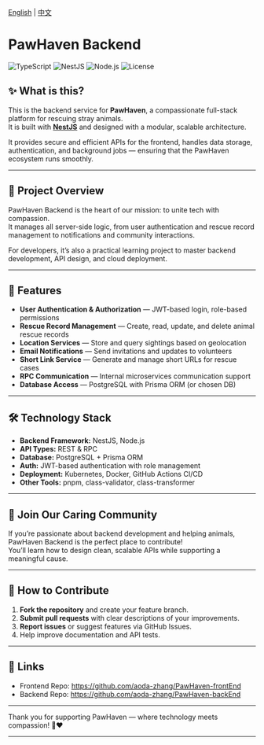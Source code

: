 [English](README.md) | [中文](READMECN.md)

# PawHaven Backend

![TypeScript](https://img.shields.io/badge/TypeScript-3178C6?logo=typescript&logoColor=white)
![NestJS](https://img.shields.io/badge/NestJS-E0234E?logo=nestjs&logoColor=white)
![Node.js](https://img.shields.io/badge/Node.js-43853d?logo=node.js&logoColor=white)
![License](https://img.shields.io/github/license/aoda-zhang/PawHaven-backEnd)

## ✨ What is this?

This is the backend service for **PawHaven**, a compassionate full-stack platform for rescuing stray animals.  
It is built with [**NestJS**](https://nestjs.com/) and designed with a modular, scalable architecture.

It provides secure and efficient APIs for the frontend, handles data storage, authentication, and background jobs — ensuring that the PawHaven ecosystem runs smoothly.

---

## 🌟 Project Overview

PawHaven Backend is the heart of our mission: to unite tech with compassion.  
It manages all server-side logic, from user authentication and rescue record management to notifications and community interactions.

For developers, it’s also a practical learning project to master backend development, API design, and cloud deployment.

---

## 🚀 Features

- **User Authentication & Authorization** — JWT-based login, role-based permissions  
- **Rescue Record Management** — Create, read, update, and delete animal rescue records  
- **Location Services** — Store and query sightings based on geolocation  
- **Email Notifications** — Send invitations and updates to volunteers  
- **Short Link Service** — Generate and manage short URLs for rescue cases  
- **RPC Communication** — Internal microservices communication support  
- **Database Access** — PostgreSQL with Prisma ORM (or chosen DB)  

---

## 🛠️ Technology Stack

- **Backend Framework:** NestJS, Node.js  
- **API Types:** REST & RPC  
- **Database:** PostgreSQL + Prisma ORM  
- **Auth:** JWT-based authentication with role management  
- **Deployment:** Kubernetes, Docker, GitHub Actions CI/CD  
- **Other Tools:** pnpm, class-validator, class-transformer  

---

## 🤝 Join Our Caring Community

If you’re passionate about backend development and helping animals, PawHaven Backend is the perfect place to contribute!  
You’ll learn how to design clean, scalable APIs while supporting a meaningful cause.

---

## 📩 How to Contribute

1. **Fork the repository** and create your feature branch.  
2. **Submit pull requests** with clear descriptions of your improvements.  
3. **Report issues** or suggest features via GitHub Issues.  
4. Help improve documentation and API tests.  

---

## 🔗 Links

- Frontend Repo: https://github.com/aoda-zhang/PawHaven-frontEnd  
- Backend Repo: https://github.com/aoda-zhang/PawHaven-backEnd  

---

Thank you for supporting PawHaven — where technology meets compassion! 🐾❤️

---
